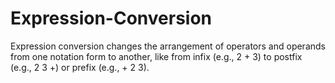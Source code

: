 # Expression-Conversion
Expression conversion changes the arrangement of operators and operands from one notation form to another, like from infix (e.g., 2 + 3) to postfix (e.g., 2 3 +) or prefix (e.g., + 2 3).
